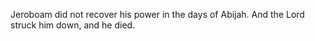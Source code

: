 Jeroboam did not recover his power in the days of Abijah. And the Lord struck him down, and he died.
